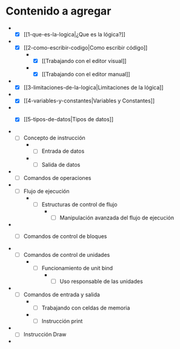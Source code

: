 # Contenido a agregar 

- - [x] [[1-que-es-la-logica|¿Que es la lógica?]]
- - [x] [[2-como-escribir-codigo|Como escribir código]]
	- - [x] [[Trabajando con el editor visual]]
	- - [x] [[Trabajando con el editor manual]]
- - [x] [[3-limitaciones-de-la-logica|Limitaciones de la lógica]]
- - [x] [[4-variables-y-constantes|Variables y Constantes]]
- - [x] [[5-tipos-de-datos|Tipos de datos]]


- - [ ] Concepto de instrucción
	- - [ ] Entrada de datos
	- - [ ] Salida de datos

- - [ ] Comandos de operaciones

- - [ ] Flujo de ejecución
	- - [ ] Estructuras de control de flujo
		- - [ ] Manipulación avanzada del flujo de ejecución

- - [ ] Comandos de control de bloques


- - [ ] Comandos de control de unidades
	- - [ ] Funcionamiento de unit bind
		- - [ ] Uso responsable de las unidades

- - [ ] Comandos de entrada y salida
	- - [ ] Trabajando con celdas de memoria
	- - [ ] Instrucción print

- - [ ] Instrucción Draw
- 